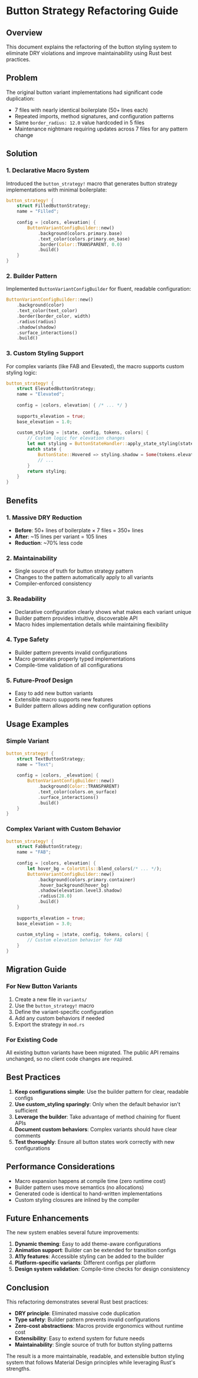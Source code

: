 # Button Strategy Refactoring Guide

## Overview

This document explains the refactoring of the button styling system to eliminate DRY violations and improve maintainability using Rust best practices.

## Problem

The original button variant implementations had significant code duplication:
- 7 files with nearly identical boilerplate (50+ lines each)
- Repeated imports, method signatures, and configuration patterns
- Same `border_radius: 12.0` value hardcoded in 5 files
- Maintenance nightmare requiring updates across 7 files for any pattern change

## Solution

### 1. Declarative Macro System

Introduced the `button_strategy!` macro that generates button strategy implementations with minimal boilerplate:

```rust
button_strategy! {
    struct FilledButtonStrategy;
    name = "Filled";
    
    config = |colors, elevation| {
        ButtonVariantConfigBuilder::new()
            .background(colors.primary.base)
            .text_color(colors.primary.on_base)
            .border(Color::TRANSPARENT, 0.0)
            .build()
    }
}
```

### 2. Builder Pattern

Implemented `ButtonVariantConfigBuilder` for fluent, readable configuration:

```rust
ButtonVariantConfigBuilder::new()
    .background(color)
    .text_color(text_color)
    .border(border_color, width)
    .radius(radius)
    .shadow(shadow)
    .surface_interactions()
    .build()
```

### 3. Custom Styling Support

For complex variants (like FAB and Elevated), the macro supports custom styling logic:

```rust
button_strategy! {
    struct ElevatedButtonStrategy;
    name = "Elevated";
    
    config = |colors, elevation| { /* ... */ }
    
    supports_elevation = true;
    base_elevation = 1.0;
    
    custom_styling = |state, config, tokens, colors| {
        // Custom logic for elevation changes
        let mut styling = ButtonStateHandler::apply_state_styling(state, config, tokens, colors);
        match state {
            ButtonState::Hovered => styling.shadow = Some(tokens.elevation.level2.shadow),
            // ...
        }
        return styling;
    }
}
```

## Benefits

### 1. Massive DRY Reduction
- **Before**: 50+ lines of boilerplate × 7 files = 350+ lines
- **After**: ~15 lines per variant = 105 lines
- **Reduction**: ~70% less code

### 2. Maintainability
- Single source of truth for button strategy pattern
- Changes to the pattern automatically apply to all variants
- Compiler-enforced consistency

### 3. Readability
- Declarative configuration clearly shows what makes each variant unique
- Builder pattern provides intuitive, discoverable API
- Macro hides implementation details while maintaining flexibility

### 4. Type Safety
- Builder pattern prevents invalid configurations
- Macro generates properly typed implementations
- Compile-time validation of all configurations

### 5. Future-Proof Design
- Easy to add new button variants
- Extensible macro supports new features
- Builder pattern allows adding new configuration options

## Usage Examples

### Simple Variant
```rust
button_strategy! {
    struct TextButtonStrategy;
    name = "Text";
    
    config = |colors, _elevation| {
        ButtonVariantConfigBuilder::new()
            .background(Color::TRANSPARENT)
            .text_color(colors.on_surface)
            .surface_interactions()
            .build()
    }
}
```

### Complex Variant with Custom Behavior
```rust
button_strategy! {
    struct FabButtonStrategy;
    name = "FAB";
    
    config = |colors, elevation| {
        let hover_bg = ColorUtils::blend_colors(/* ... */);
        ButtonVariantConfigBuilder::new()
            .background(colors.primary.container)
            .hover_background(hover_bg)
            .shadow(elevation.level3.shadow)
            .radius(28.0)
            .build()
    }
    
    supports_elevation = true;
    base_elevation = 3.0;
    
    custom_styling = |state, config, tokens, colors| {
        // Custom elevation behavior for FAB
    }
}
```

## Migration Guide

### For New Button Variants

1. Create a new file in `variants/`
2. Use the `button_strategy!` macro
3. Define the variant-specific configuration
4. Add any custom behaviors if needed
5. Export the strategy in `mod.rs`

### For Existing Code

All existing button variants have been migrated. The public API remains unchanged, so no client code changes are required.

## Best Practices

1. **Keep configurations simple**: Use the builder pattern for clear, readable configs
2. **Use custom_styling sparingly**: Only when the default behavior isn't sufficient
3. **Leverage the builder**: Take advantage of method chaining for fluent APIs
4. **Document custom behaviors**: Complex variants should have clear comments
5. **Test thoroughly**: Ensure all button states work correctly with new configurations

## Performance Considerations

- Macro expansion happens at compile time (zero runtime cost)
- Builder pattern uses move semantics (no allocations)
- Generated code is identical to hand-written implementations
- Custom styling closures are inlined by the compiler

## Future Enhancements

The new system enables several future improvements:

1. **Dynamic theming**: Easy to add theme-aware configurations
2. **Animation support**: Builder can be extended for transition configs
3. **A11y features**: Accessible styling can be added to the builder
4. **Platform-specific variants**: Different configs per platform
5. **Design system validation**: Compile-time checks for design consistency

## Conclusion

This refactoring demonstrates several Rust best practices:
- **DRY principle**: Eliminated massive code duplication
- **Type safety**: Builder pattern prevents invalid configurations
- **Zero-cost abstractions**: Macros provide ergonomics without runtime cost
- **Extensibility**: Easy to extend system for future needs
- **Maintainability**: Single source of truth for button styling patterns

The result is a more maintainable, readable, and extensible button styling system that follows Material Design principles while leveraging Rust's strengths.

